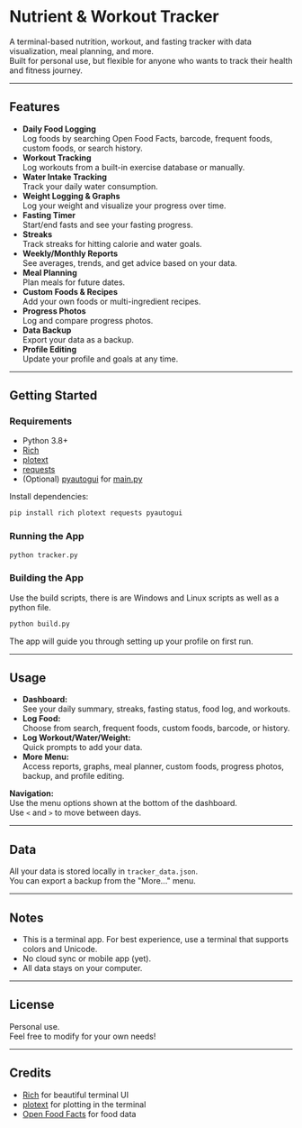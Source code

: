 # Nutrient & Workout Tracker

A terminal-based nutrition, workout, and fasting tracker with data visualization, meal planning, and more.  
Built for personal use, but flexible for anyone who wants to track their health and fitness journey.

---

## Features

- **Daily Food Logging**  
  Log foods by searching Open Food Facts, barcode, frequent foods, custom foods, or search history.
- **Workout Tracking**  
  Log workouts from a built-in exercise database or manually.
- **Water Intake Tracking**  
  Track your daily water consumption.
- **Weight Logging & Graphs**  
  Log your weight and visualize your progress over time.
- **Fasting Timer**  
  Start/end fasts and see your fasting progress.
- **Streaks**  
  Track streaks for hitting calorie and water goals.
- **Weekly/Monthly Reports**  
  See averages, trends, and get advice based on your data.
- **Meal Planning**  
  Plan meals for future dates.
- **Custom Foods & Recipes**  
  Add your own foods or multi-ingredient recipes.
- **Progress Photos**  
  Log and compare progress photos.
- **Data Backup**  
  Export your data as a backup.
- **Profile Editing**  
  Update your profile and goals at any time.

---

## Getting Started

### Requirements

- Python 3.8+
- [Rich](https://github.com/Textualize/rich)
- [plotext](https://github.com/piccolomo/plotext)
- [requests](https://docs.python-requests.org/)
- (Optional) [pyautogui](https://github.com/asweigart/pyautogui) for [main.py](main.py)

Install dependencies:
```sh
pip install rich plotext requests pyautogui
```

### Running the App

```sh
python tracker.py
```

### Building the App
Use the build scripts, there is are Windows and Linux scripts as well as a python file.

```sh
python build.py
```

The app will guide you through setting up your profile on first run.

---

## Usage

- **Dashboard:**  
  See your daily summary, streaks, fasting status, food log, and workouts.
- **Log Food:**  
  Choose from search, frequent foods, custom foods, barcode, or history.
- **Log Workout/Water/Weight:**  
  Quick prompts to add your data.
- **More Menu:**  
  Access reports, graphs, meal planner, custom foods, progress photos, backup, and profile editing.

**Navigation:**  
Use the menu options shown at the bottom of the dashboard.  
Use `<` and `>` to move between days.

---

## Data

All your data is stored locally in `tracker_data.json`.  
You can export a backup from the "More..." menu.

---

## Notes

- This is a terminal app. For best experience, use a terminal that supports colors and Unicode.
- No cloud sync or mobile app (yet).
- All data stays on your computer.

---

## License

Personal use.  
Feel free to modify for your own needs!

---

## Credits

- [Rich](https://github.com/Textualize/rich) for beautiful terminal UI
- [plotext](https://github.com/piccolomo/plotext) for plotting in the terminal
- [Open Food Facts](https://world.openfoodfacts.org/) for food data

